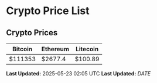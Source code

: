 # Crypto Price List

## Crypto Prices
| Bitcoin | Ethereum | Litecoin |
| ------- | -------- | -------- |
| $111353 | $2677.4 | $100.89 |
**Last Updated:** 2025-05-23 02:05 UTC
**Last Updated:** $DATE$

